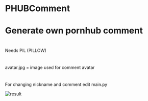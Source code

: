 # PHUBComment
# Generate own pornhub comment
#
Needs PIL (PILLOW)
#
avatar.jpg = image used for comment avatar

#
For changing nickname and comment edit main.py

![result](https://user-images.githubusercontent.com/84991646/145720887-7472962d-6e26-418c-8a81-94f402c3ea10.jpg)
